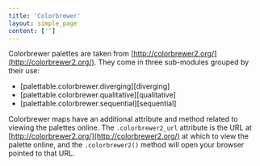 ```yaml
---
title: 'Colorbrewer'
layout: simple_page
content: ['']
---
```


Colorbrewer palettes are taken from
[http://colorbrewer2.org/](http://colorbrewer2.org/).
They come in three sub-modules grouped by their use:

- [palettable.colorbrewer.diverging][diverging]
- [palettable.colorbrewer.qualitative][qualitative]
- [palettable.colorbrewer.sequential][sequential]

Colorbrewer maps have an additional attribute and method related to viewing
the palettes online.
The `.colorbrewer2_url` attribute is the URL at
[http://colorbrewer2.org/](http://colorbrewer2.org/)
at which to view the palette online,
and the `.colorbrewer2()` method will open your
browser pointed to that URL.
